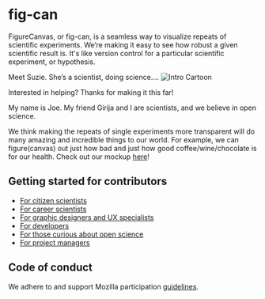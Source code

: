 # fig-can

FigureCanvas, or fig-can, is a seamless way to visualize repeats of scientific experiments. We’re making it easy to see how robust a given scientific result is. It's like version control for a particular scientific experiment, or hypothesis.

Meet Suzie. She’s a scientist, doing science….
![Intro Cartoon](/img/suzie_the_scientist.jpg)

Interested in helping? Thanks for making it this far!

My name is Joe. My friend Girija and I are scientists, and we believe in open science.

We think making the repeats of single experiments more transparent will do many amazing and incredible things to our world. For example, we can figure(canvas) out just how bad and just how good coffee/wine/chocolate is for our health.
Check out our mockup [here](img/fig-can-mockup.png)!

## Getting started for contributors

- [For citizen scientists](CONTRIBUTING.md#for-citizen-scientists)
- [For career scientists](CONTRIBUTING.md#for-career-scientists)
- [For graphic designers and UX specialists](CONTRIBUTING.md#for-graphic-designers-and-ux-specialists)
- [For developers](CONTRIBUTING.md#for-developers)
- [For those curious about open science](CONTRIBUTING.md#for-those-curious-about-open-science)
- [For project managers](CONTRIBUTING.md#for-project-managers)

## Code of conduct

We adhere to and support Mozilla participation [guidelines](https://www.mozilla.org/en-US/about/governance/policies/participation/).
